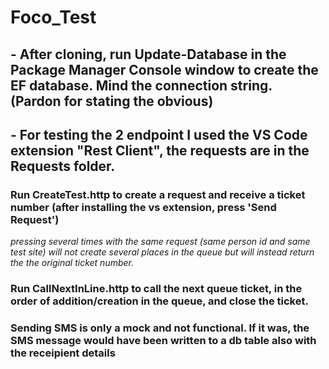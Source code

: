 # Foco_Test


<h2>- After cloning, run Update-Database in the Package Manager Console window to create the EF database. Mind the connection string.
(Pardon for stating the obvious)</h2>

<h2>- For testing the 2 endpoint I used the VS Code extension "Rest Client", the requests are in the Requests folder.</h2>

<h3>Run CreateTest.http to create a request and receive a ticket number (after installing the vs extension, press 'Send Request')
</h3>
<i>pressing several times with the same request (same person id and same test site) will not create several places in the queue
but will instead return the the original ticket number.</i>

<h3>Run CallNextInLine.http to call the next queue ticket, in the order of addition/creation in the queue, and close the ticket.</h3>

<h3>Sending SMS is only a mock and not functional. If it was, the SMS message would have been written to a db table also with the receipient details</h3>


